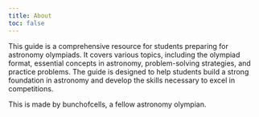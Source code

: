 ```yaml
---
title: About
toc: false
---
```


This guide is a comprehensive resource for students preparing for astronomy olympiads. It covers various topics, including the olympiad format, essential concepts in astronomy, problem-solving strategies, and practice problems. The guide is designed to help students build a strong foundation in astronomy and develop the skills necessary to excel in competitions.

This is made by bunchofcells, a fellow astronomy olympian.
